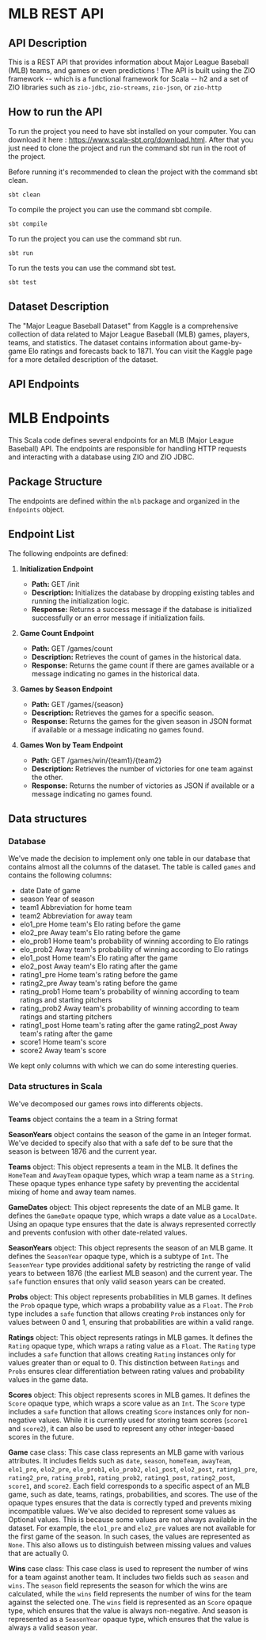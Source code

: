 # MLB REST API

## API Description

This is a REST API that provides information about Major League Baseball (MLB) teams, and games or even predictions ! The API is built using the ZIO framework -- which is a functional framework for Scala -- h2 and a set of ZIO libraries such as `zio-jdbc`, `zio-streams`, `zio-json`, or `zio-http`

## How to run the API

To run the project you need to have sbt installed on your computer. You can download it here : https://www.scala-sbt.org/download.html. After that you just need to clone the project and run the command sbt run in the root of the project.

Before running it's recommended to clean the project with the command sbt clean.

```
sbt clean
```

To compile the project you can use the command sbt compile.

```
sbt compile
```

To run the project you can use the command sbt run.

```
sbt run
```

To run the tests you can use the command sbt test.

```
sbt test
```

## Dataset Description

The "Major League Baseball Dataset" from Kaggle is a comprehensive collection of data related to Major League Baseball (MLB) games, players, teams, and statistics. The dataset contains information about game-by-game Elo ratings and forecasts back to 1871. You can visit the Kaggle page for a more detailed description of the dataset.

## API Endpoints

# MLB Endpoints

This Scala code defines several endpoints for an MLB (Major League Baseball) API. The endpoints are responsible for handling HTTP requests and interacting with a database using ZIO and ZIO JDBC.

## Package Structure

The endpoints are defined within the `mlb` package and organized in the `Endpoints` object.

## Endpoint List

The following endpoints are defined:

1. **Initialization Endpoint**

   - **Path:** GET /init
   - **Description:** Initializes the database by dropping existing tables and running the initialization logic.
   - **Response:** Returns a success message if the database is initialized successfully or an error message if initialization fails.

2. **Game Count Endpoint**

   - **Path:** GET /games/count
   - **Description:** Retrieves the count of games in the historical data.
   - **Response:** Returns the game count if there are games available or a message indicating no games in the historical data.

3. **Games by Season Endpoint**

   - **Path:** GET /games/{season}
   - **Description:** Retrieves the games for a specific season.
   - **Response:** Returns the games for the given season in JSON format if available or a message indicating no games found.

4. **Games Won by Team Endpoint**

   - **Path:** GET /games/win/{team1}/{team2}
   - **Description:** Retrieves the number of victories for one team against the other.
   - **Response:** Returns the number of victories as JSON if available or a message indicating no games found.

## Data structures

### Database

We've made the decision to implement only one table in our database that contains almost all the columns of the dataset. The table is called `games` and contains the following columns:

- date Date of game
- season Year of season
- team1 Abbreviation for home team
- team2 Abbreviation for away team
- elo1_pre Home team's Elo rating before the game
- elo2_pre Away team's Elo rating before the game
- elo_prob1 Home team's probability of winning according to Elo ratings
- elo_prob2 Away team's probability of winning according to Elo ratings
- elo1_post Home team's Elo rating after the game
- elo2_post Away team's Elo rating after the game
- rating1_pre Home team's rating before the game
- rating2_pre Away team's rating before the game
- rating_prob1 Home team's probability of winning according to team ratings and starting pitchers
- rating_prob2 Away team's probability of winning according to team ratings and starting pitchers
- rating1_post Home team's rating after the game
  rating2_post Away team's rating after the game
- score1 Home team's score
- score2 Away team's score

We kept only columns with which we can do some interesting queries.

### Data structures in Scala

We've decomposed our games rows into differents objects.

**Teams** object contains the a team in a String format

**SeasonYears** object contains the season of the game in an Integer format. We've decided to specify also that with a safe def to be sure that the season is between 1876 and the current year.

**Teams** object: This object represents a team in the MLB. It defines the `HomeTeam` and `AwayTeam` opaque types, which wrap a team name as a `String`. These opaque types enhance type safety by preventing the accidental mixing of home and away team names.

**GameDates** object: This object represents the date of an MLB game. It defines the `GameDate` opaque type, which wraps a date value as a `LocalDate`. Using an opaque type ensures that the date is always represented correctly and prevents confusion with other date-related values.

**SeasonYears** object: This object represents the season of an MLB game. It defines the `SeasonYear` opaque type, which is a subtype of `Int`. The `SeasonYear` type provides additional safety by restricting the range of valid years to between 1876 (the earliest MLB season) and the current year. The `safe` function ensures that only valid season years can be created.

**Probs** object: This object represents probabilities in MLB games. It defines the `Prob` opaque type, which wraps a probability value as a `Float`. The `Prob` type includes a `safe` function that allows creating `Prob` instances only for values between 0 and 1, ensuring that probabilities are within a valid range.

**Ratings** object: This object represents ratings in MLB games. It defines the `Rating` opaque type, which wraps a rating value as a `Float`. The `Rating` type includes a `safe` function that allows creating `Rating` instances only for values greater than or equal to 0. This distinction between `Ratings` and `Probs` ensures clear differentiation between rating values and probability values in the game data.

**Scores** object: This object represents scores in MLB games. It defines the `Score` opaque type, which wraps a score value as an `Int`. The `Score` type includes a `safe` function that allows creating `Score` instances only for non-negative values. While it is currently used for storing team scores (`score1` and `score2`), it can also be used to represent any other integer-based scores in the future.

**Game** case class: This case class represents an MLB game with various attributes. It includes fields such as `date`, `season`, `homeTeam`, `awayTeam`, `elo1_pre`, `elo2_pre`, `elo_prob1`, `elo_prob2`, `elo1_post`, `elo2_post`, `rating1_pre`, `rating2_pre`, `rating_prob1`, `rating_prob2`, `rating1_post`, `rating2_post`, `score1`, and `score2`. Each field corresponds to a specific aspect of an MLB game, such as date, teams, ratings, probabilities, and scores. The use of the opaque types ensures that the data is correctly typed and prevents mixing incompatible values. We've also decided to represent some values as Optional values. This is because some values are not always available in the dataset. For example, the `elo1_pre` and `elo2_pre` values are not available for the first game of the season. In such cases, the values are represented as `None`. This also allows us to distinguish between missing values and values that are actually 0.

**Wins** case class: This case class is used to represent the number of wins for a team against another team. It includes two fields such as `season` and `wins`. The `season` field represents the season for which the wins are calculated, while the `wins` field represents the number of wins for the team against the selected one. The `wins` field is represented as an `Score` opaque type, which ensures that the value is always non-negative. And season is represented as a `SeasonYear` opaque type, which ensures that the value is always a valid season year.